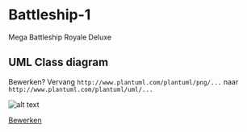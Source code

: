 # Battleship-1
Mega Battleship Royale Deluxe

## UML Class diagram
Bewerken? Vervang ``http://www.plantuml.com/plantuml/png/...`` naar ``http://www.plantuml.com/plantuml/uml/...``

![alt text](http://www.plantuml.com/plantuml/png/fPFVYzD04CVVzwyOy4MHIdjmFWI5enHFmU1nFTGtcIRJP72p6sOdjUUF_ztjfgPHeXOk3s4od-zElXE-kGgAebrZJI05Xms55WjQKuk2wWMop9YS2_71RpNBFZhCibSITL-yVCwowrZ1Y--p6UHKuH9LBOMQsrj_ZvPMPBizzQg5-PSYNzwk-baF7PKKQqKzSzReW365nH3WF_j-C_1evxc4DuwLqV9NUlp4_1XEdx6cEKUSx45y6ypWMh2jkGWhsd51EJgiIA0wTfDatGehnM553M5KGwB31_vK7UxfIkIEzje9NQmWHM7PgNhtEw0zJ_PRx09D0Q7GDPF4UYpPLUj2Y19wJuLwkG0lcniVMDcFssDF4tXmDat7DiQyy2ueRACNXNUo-S2brl0IBkVR2VgQkAhrX7iGMg8oDXVFBbDtuxq53c_xzIBOeWrq8BdlmZ6FpL0Um2cdrR7wKzyAxJW-dbedV-mKxb0gqb_s5y_dyoa-BB2OHq5KF4t1Yf65l-IONDV0URzOJ6SiHFDuni1nVGCt5k_xuX2HCWwz8bTsZVq9 "UML ontwerp")

[Bewerken](http://www.plantuml.com/plantuml/uml/fPFVYzD04CVVzwyOy4MHIdjmFWI5enHFmU1nFTGtcIRJP72p6sOdjUUF_ztjfgPHeXOk3s4od-zElXE-kGgAebrZJI05Xms55WjQKuk2wWMop9YS2_71RpNBFZhCibSITL-yVCwowrZ1Y--p6UHKuH9LBOMQsrj_ZvPMPBizzQg5-PSYNzwk-baF7PKKQqKzSzReW365nH3WF_j-C_1evxc4DuwLqV9NUlp4_1XEdx6cEKUSx45y6ypWMh2jkGWhsd51EJgiIA0wTfDatGehnM553M5KGwB31_vK7UxfIkIEzje9NQmWHM7PgNhtEw0zJ_PRx09D0Q7GDPF4UYpPLUj2Y19wJuLwkG0lcniVMDcFssDF4tXmDat7DiQyy2ueRACNXNUo-S2brl0IBkVR2VgQkAhrX7iGMg8oDXVFBbDtuxq53c_xzIBOeWrq8BdlmZ6FpL0Um2cdrR7wKzyAxJW-dbedV-mKxb0gqb_s5y_dyoa-BB2OHq5KF4t1Yf65l-IONDV0URzOJ6SiHFDuni1nVGCt5k_xuX2HCWwz8bTsZVq9 "bewerken")
